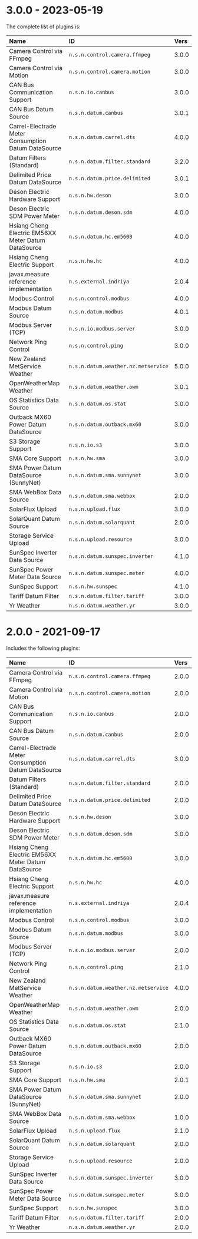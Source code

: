 # 3.0.0 - 2023-05-19

The complete list of plugins is:

| Name                                                | ID                                  | Vers  |
|:----------------------------------------------------|:------------------------------------|:------|
| Camera Control via FFmpeg                           | `n.s.n.control.camera.ffmpeg`       | 3.0.0 |
| Camera Control via Motion                           | `n.s.n.control.camera.motion`       | 3.0.0 |
| CAN Bus Communication Support                       | `n.s.n.io.canbus`                   | 3.0.0 |
| CAN Bus Datum Source                                | `n.s.n.datum.canbus`                | 3.0.1 |
| Carrel-Electrade Meter Consumption Datum DataSource | `n.s.n.datum.carrel.dts`            | 4.0.0 |
| Datum Filters (Standard)                            | `n.s.n.datum.filter.standard`       | 3.2.0 |
| Delimited Price Datum DataSource                    | `n.s.n.datum.price.delimited`       | 3.0.1 |
| Deson Electric Hardware Support                     | `n.s.n.hw.deson`                    | 3.0.0 |
| Deson Electric SDM Power Meter                      | `n.s.n.datum.deson.sdm`             | 4.0.0 |
| Hsiang Cheng Electric EM56XX Meter Datum DataSource | `n.s.n.datum.hc.em5600`             | 4.0.0 |
| Hsiang Cheng Electric Support                       | `n.s.n.hw.hc`                       | 4.0.0 |
| javax.measure reference implementation              | `n.s.external.indriya`              | 2.0.4 |
| Modbus Control                                      | `n.s.n.control.modbus`              | 4.0.0 |
| Modbus Datum Source                                 | `n.s.n.datum.modbus`                | 4.0.1 |
| Modbus Server (TCP)                                 | `n.s.n.io.modbus.server`            | 3.0.0 |
| Network Ping Control                                | `n.s.n.control.ping`                | 3.0.0 |
| New Zealand MetService Weather                      | `n.s.n.datum.weather.nz.metservice` | 5.0.0 |
| OpenWeatherMap Weather                              | `n.s.n.datum.weather.owm`           | 3.0.1 |
| OS Statistics Data Source                           | `n.s.n.datum.os.stat`               | 3.0.0 |
| Outback MX60 Power Datum DataSource                 | `n.s.n.datum.outback.mx60`          | 3.0.0 |
| S3 Storage Support                                  | `n.s.n.io.s3`                       | 3.0.0 |
| SMA Core Support                                    | `n.s.n.hw.sma`                      | 3.0.0 |
| SMA Power Datum DataSource (SunnyNet)               | `n.s.n.datum.sma.sunnynet`          | 3.0.0 |
| SMA WebBox Data Source                              | `n.s.n.datum.sma.webbox`            | 2.0.0 |
| SolarFlux Upload                                    | `n.s.n.upload.flux`                 | 3.0.0 |
| SolarQuant Datum Source                             | `n.s.n.datum.solarquant`            | 2.0.0 |
| Storage Service Upload                              | `n.s.n.upload.resource`             | 3.0.0 |
| SunSpec Inverter Data Source                        | `n.s.n.datum.sunspec.inverter`      | 4.1.0 |
| SunSpec Power Meter Data Source                     | `n.s.n.datum.sunspec.meter`         | 4.0.0 |
| SunSpec Support                                     | `n.s.n.hw.sunspec`                  | 4.1.0 |
| Tariff Datum Filter                                 | `n.s.n.datum.filter.tariff`         | 3.0.0 |
| Yr Weather                                          | `n.s.n.datum.weather.yr`            | 3.0.0 |

# 2.0.0 - 2021-09-17

Includes the following plugins:

| Name                                                | ID                                  | Vers  |
|:----------------------------------------------------|:------------------------------------|:------|
| Camera Control via FFmpeg                           | `n.s.n.control.camera.ffmpeg`       | 2.0.0 |
| Camera Control via Motion                           | `n.s.n.control.camera.motion`       | 2.0.0 |
| CAN Bus Communication Support                       | `n.s.n.io.canbus`                   | 2.0.0 |
| CAN Bus Datum Source                                | `n.s.n.datum.canbus`                | 2.0.0 |
| Carrel-Electrade Meter Consumption Datum DataSource | `n.s.n.datum.carrel.dts`            | 3.0.0 |
| Datum Filters (Standard)                            | `n.s.n.datum.filter.standard`       | 2.0.0 |
| Delimited Price Datum DataSource                    | `n.s.n.datum.price.delimited`       | 2.0.0 |
| Deson Electric Hardware Support                     | `n.s.n.hw.deson`                    | 3.0.0 |
| Deson Electric SDM Power Meter                      | `n.s.n.datum.deson.sdm`             | 3.0.0 |
| Hsiang Cheng Electric EM56XX Meter Datum DataSource | `n.s.n.datum.hc.em5600`             | 3.0.0 |
| Hsiang Cheng Electric Support                       | `n.s.n.hw.hc`                       | 4.0.0 |
| javax.measure reference implementation              | `n.s.external.indriya`              | 2.0.4 |
| Modbus Control                                      | `n.s.n.control.modbus`              | 3.0.0 |
| Modbus Datum Source                                 | `n.s.n.datum.modbus`                | 3.0.0 |
| Modbus Server (TCP)                                 | `n.s.n.io.modbus.server`            | 2.0.0 |
| Network Ping Control                                | `n.s.n.control.ping`                | 2.1.0 |
| New Zealand MetService Weather                      | `n.s.n.datum.weather.nz.metservice` | 4.0.0 |
| OpenWeatherMap Weather                              | `n.s.n.datum.weather.owm`           | 2.0.0 |
| OS Statistics Data Source                           | `n.s.n.datum.os.stat`               | 2.1.0 |
| Outback MX60 Power Datum DataSource                 | `n.s.n.datum.outback.mx60`          | 2.0.0 |
| S3 Storage Support                                  | `n.s.n.io.s3`                       | 2.0.0 |
| SMA Core Support                                    | `n.s.n.hw.sma`                      | 2.0.1 |
| SMA Power Datum DataSource (SunnyNet)               | `n.s.n.datum.sma.sunnynet`          | 2.0.0 |
| SMA WebBox Data Source                              | `n.s.n.datum.sma.webbox`            | 1.0.0 |
| SolarFlux Upload                                    | `n.s.n.upload.flux`                 | 2.1.0 |
| SolarQuant Datum Source                             | `n.s.n.datum.solarquant`            | 2.0.0 |
| Storage Service Upload                              | `n.s.n.upload.resource`             | 2.0.0 |
| SunSpec Inverter Data Source                        | `n.s.n.datum.sunspec.inverter`      | 3.0.0 |
| SunSpec Power Meter Data Source                     | `n.s.n.datum.sunspec.meter`         | 3.0.0 |
| SunSpec Support                                     | `n.s.n.hw.sunspec`                  | 3.0.0 |
| Tariff Datum Filter                                 | `n.s.n.datum.filter.tariff`         | 2.0.0 |
| Yr Weather                                          | `n.s.n.datum.weather.yr`            | 2.0.0 |
